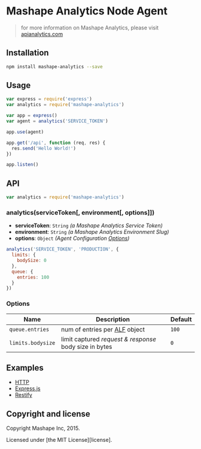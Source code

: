 # Mashape Analytics Node Agent

> for more information on Mashape Analytics, please visit [apianalytics.com](https://www.apianalytics.com)

## Installation

``` sh
npm install mashape-analytics --save
```

## Usage

``` js
var express = require('express')
var analytics = require('mashape-analytics')

var app = express()
var agent = analytics('SERVICE_TOKEN')

app.use(agent)

app.get('/api', function (req, res) {
  res.send('Hello World!')
})

app.listen()
```

## API

```js
var analytics = require('mashape-analytics')
```

### analytics(serviceToken[, environment[, options]])

- **serviceToken**: `String` *(a Mashape Analytics Service Token)*
- **environment**: `String` *(a Mashape Analytics Environment Slug)*
- **options**: `Object` *(Agent Configuration [Options](#options))*

```js
analytics('SERVICE_TOKEN', 'PRODUCTION', {
  limits: {
    bodySize: 0
  },
  queue: {
    entries: 100
  }
})
```

### Options

| Name              | Description                                                                | Default |
| ----------------- | -------------------------------------------------------------------------- | ------- |
| `queue.entries`   | num of entries per [ALF](https://github.com/Mashape/api-log-format) object | `100`   |
| `limits.bodysize` | limit captured *request & response* body size in bytes                     | `0`     |

## Examples

- [HTTP](https://github.com/Mashape/analytics-agent-node/blob/master/examples/http.js)
- [Express.js](https://github.com/Mashape/analytics-agent-node/blob/master/examples/express.js)
- [Restify](https://github.com/Mashape/analytics-agent-node/blob/master/examples/restify.js)

## Copyright and license

Copyright Mashape Inc, 2015.

Licensed under [the MIT License][license].
